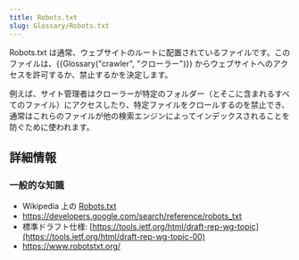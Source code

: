 ```yaml
---
title: Robots.txt
slug: Glossary/Robots.txt
---
```


Robots.txt は通常、ウェブサイトのルートに配置されているファイルです。このファイルは、{{Glossary("crawler", "クローラー")}} からウェブサイトへのアクセスを許可するか、禁止するかを決定します。

例えば、サイト管理者はクローラーが特定のフォルダー（とそこに含まれるすべてのファイル）にアクセスしたり、特定ファイルをクロールするのを禁止でき、通常はこれらのファイルが他の検索エンジンによってインデックスされることを防ぐために使われます。

## 詳細情報

### 一般的な知識

- Wikipedia 上の [Robots.txt](https://ja.wikipedia.org/wiki/Robots.txt)
- <https://developers.google.com/search/reference/robots_txt>
- 標準ドラフト仕様: [https://tools.ietf.org/html/draft-rep-wg-topic](https://tools.ietf.org/html/draft-rep-wg-topic-00)
- <https://www.robotstxt.org/>
